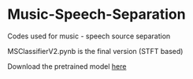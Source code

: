 # Music-Speech-Separation

Codes used for music - speech source separation

MSClassifierV2.pynb is the final version (STFT based)


Download the pretrained model [here](https://drive.google.com/file/d/1-8ghpk711viQxyKR-acVk0_ZRrV7-hd4/view?usp=sharing)
